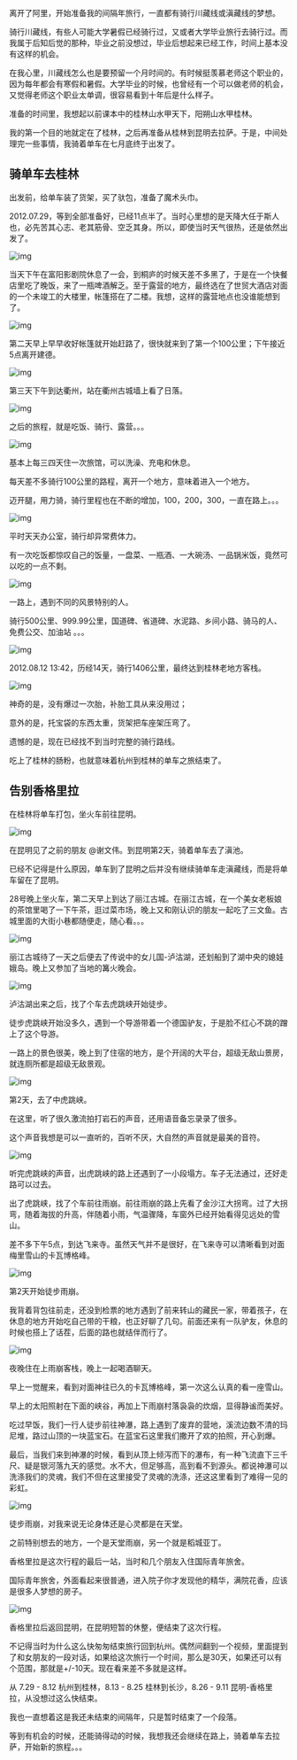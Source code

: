 
离开了阿里，开始准备我的间隔年旅行，一直都有骑行川藏线或滇藏线的梦想。

骑行川藏线，有些人可能大学暑假已经骑行过，又或者大学毕业旅行去骑行过。而我属于后知后觉的那种，毕业之前没想过，毕业后想起来已经工作，时间上基本没有这样的机会。

在我心里，川藏线怎么也是要预留一个月时间的。有时候挺羡慕老师这个职业的，因为每年都会有寒假和暑假。大学毕业的时候，也曾经有一个可以做老师的机会，又觉得老师这个职业太单调，很容易看到十年后是什么样子。

准备的时间里，我想起以前课本中的桂林山水甲天下，阳朔山水甲桂林。

我的第一个目的地就定在了桂林，之后再准备从桂林到昆明去拉萨。于是，中间处理完一些事情，我骑着单车在七月底终于出发了。

## 骑单车去桂林

出发前，给单车装了货架，买了驮包，准备了魔术头巾。

2012.07.29，等到全部准备好，已经11点半了。当时心里想的是天降大任于斯人也，必先苦其心志、老其筋骨、空乏其身。所以，即使当时天气很热，还是依然出发了。

![img](https://cdn.nlark.com/yuque/0/2022/png/177619/1668592640073-b0acb310-6482-488e-9e63-fb99f0700bf2.png)



当天下午在富阳影剧院休息了一会，到桐庐的时候天差不多黑了，于是在一个快餐店里吃了晚饭，来了一瓶啤酒解乏。至于露营的地方，最终选在了世贸大酒店对面的一个未竣工的大楼里，帐篷搭在了二楼。我想，这样的露营地点也没谁能想到了。

![img](https://cdn.nlark.com/yuque/0/2022/png/177619/1668593193265-5c10cca8-da39-4931-88e2-fb2c57a03173.png)



第二天早上早早收好帐篷就开始赶路了，很快就来到了第一个100公里；下午接近5点离开建德。

![img](https://cdn.nlark.com/yuque/0/2022/png/177619/1668597492089-965b15ee-c9df-4cb9-8d6d-242233bb3986.png)



第三天下午到达衢州，站在衢州古城墙上看了日落。

![img](https://cdn.nlark.com/yuque/0/2022/png/177619/1668597828079-0805d292-5b2c-4d27-8297-c1f6015663cf.png)



之后的旅程，就是吃饭、骑行、露营。。。

![img](https://cdn.nlark.com/yuque/0/2022/png/177619/1668433789987-ec4b4ceb-1730-4fd3-973a-12780b221691.png)



基本上每三四天住一次旅馆，可以洗澡、充电和休息。

每天差不多骑行100公里的路程，离开一个地方，意味着进入一个地方。

迈开腿，用力骑，骑行里程也在不断的增加，100，200，300，一直在路上。。。

![img](https://cdn.nlark.com/yuque/0/2022/png/177619/1668598074639-a624a93f-103a-4cb7-b1eb-943b2c41b105.png)

平时天天办公室，骑行却异常费体力。

有一次吃饭都惊叹自己的饭量，一盘菜、一瓶酒、一大碗汤、一品锅米饭，竟然可以吃的一点不剩。

![img](https://cdn.nlark.com/yuque/0/2022/png/177619/1668598532811-45727902-83c9-411f-b212-3d22ca5c1db3.png)



一路上，遇到不同的风景特别的人。

骑行500公里、999.99公里，国道碑、省道碑、水泥路、乡间小路、骑马的人、免费公交、加油站 。。。

![img](https://cdn.nlark.com/yuque/0/2022/png/177619/1668600841302-ff1b0900-11c2-4eb8-8c60-cffbc7912dec.png)



2012.08.12 13:42，历经14天，骑行1406公里，最终达到桂林老地方客栈。

![img](https://cdn.nlark.com/yuque/0/2022/png/177619/1668600442820-63641dc9-a948-4703-967a-fba4b290eb95.png)



神奇的是，没有爆过一次胎，补胎工具从来没用过；

意外的是，托宝袋的东西太重，货架把车座架压弯了。

遗憾的是，现在已经找不到当时完整的骑行路线。

吃上了桂林的肠粉，也就意味着杭州到桂林的单车之旅结束了。

## 告别香格里拉

在桂林将单车打包，坐火车前往昆明。

![img](https://cdn.nlark.com/yuque/0/2022/png/177619/1668602756440-cb3ae878-b695-4b03-b428-3c02572c4b84.png)

在昆明见了之前的朋友 @谢文伟。到昆明第2天，骑着单车去了滇池。

已经不记得是什么原因，单车到了昆明之后并没有继续骑单车走滇藏线，而是将单车留在了昆明。

28号晚上坐火车，第二天早上到达了丽江古城。在丽江古城，在一个美女老板娘的茶馆里喝了一下午茶，逛过菜市场，晚上又和刚认识的朋友一起吃了三文鱼。古城里面的大街小巷都随便走，随心看。。。

![img](https://cdn.nlark.com/yuque/0/2022/png/177619/1668603216118-65f5e059-f9ad-488e-b2f8-ab7e06702b21.png)

丽江古城待了一天之后便去了传说中的女儿国-泸沽湖，还划船到了湖中央的媳娃娥岛。晚上又参加了当地的篝火晚会。

![img](https://cdn.nlark.com/yuque/0/2022/png/177619/1668603830891-0ff0e51e-bc7a-49d2-a052-6ce39470e487.png)

泸沽湖出来之后，找了个车去虎跳峡开始徒步。

徒步虎跳峡开始没多久，遇到一个导游带着一个德国驴友，于是脸不红心不跳的蹭上了这个导游。

一路上的景色很美，晚上到了住宿的地方，是个开阔的大平台，超级无敌山景房，就连厕所都是超级无敌景观。

![img](https://cdn.nlark.com/yuque/0/2022/png/177619/1668731518946-c5616a35-5bab-4940-8b60-56ceb3f217b3.png)

第2天，去了中虎跳峡。

在这里，听了很久激流拍打岩石的声音，还用语音备忘录录了很多。

这个声音我想是可以一直听的，百听不厌，大自然的声音就是最美的音符。

![img](https://cdn.nlark.com/yuque/0/2022/png/177619/1668732154676-a14b0c04-93ee-49cd-9269-67187c83c0b9.png)



听完虎跳峡的声音，出虎跳峡的路上还遇到了一小段塌方。车子无法通过，还好走路可以过去。

出了虎跳峡，找了个车前往雨崩。前往雨崩的路上先看了金沙江大拐弯。过了大拐弯，随着海拔的升高，伴随着小雨，气温骤降，车窗外已经开始看得见远处的雪山。

差不多下午5点，到达飞来寺。虽然天气并不是很好，在飞来寺可以清晰看到对面梅里雪山的卡瓦博格峰。

![img](https://cdn.nlark.com/yuque/0/2022/png/177619/1668733273770-db4e2728-a8d0-4fac-93f9-3b6f2eabb2a8.png)

第2天开始徒步雨崩。

我背着背包往前走，还没到检票的地方遇到了前来转山的藏民一家，带着孩子，在休息的地方开始吃自己带的干粮，也正好聊了几句。前面还来有一队驴友，休息的时候也搭上了话茬，后面的路也就结伴而行了。

![img](https://cdn.nlark.com/yuque/0/2022/png/177619/1668733625556-83627a3d-224d-4f78-a946-be91e8f72950.png)

夜晚住在上雨崩客栈，晚上一起喝酒聊天。

早上一觉醒来，看到对面神往已久的卡瓦博格峰，第一次这么认真的看一座雪山。

早上的太阳照射在下面的峡谷，再加上下雨崩村落袅袅的炊烟，显得静谧而美好。

吃过早饭，我们一行人徒步前往神瀑，路上遇到了废弃的营地，溪流边数不清的玛尼堆，路过山顶的一块蓝宝石。在蓝宝石这里我们撒开了欢的拍照，开心到爆。

最后，当我们来到神瀑的时候，看到从顶上倾泻而下的瀑布，有一种飞流直下三千尺、疑是银河落九天的感觉。水不大，但足够高，高到看不到源头。都说神瀑可以洗涤我们的灵魂，我们不但在这里接受了灵魂的洗涤，还这这里看到了难得一见的彩虹。

![img](https://cdn.nlark.com/yuque/0/2022/png/177619/1668734291608-cd73eff9-1b07-4f27-9fc1-c10fc03f5143.png)

徒步雨崩，对我来说无论身体还是心灵都是在天堂。

之前特别想去的地方，一个是天堂雨崩，另一个就是稻城亚丁。

香格里拉是这次行程的最后一站，当时和几个朋友入住国际青年旅舍。

国际青年旅舍，外面看起来很普通，进入院子你才发现他的精华，满院花香，应该是很多人梦想的房子。

![img](https://cdn.nlark.com/yuque/0/2022/png/177619/1668735699458-bcc427b9-9cdd-4735-917c-b0caa3533df6.png)



香格里拉后返回昆明，在昆明短暂的休整，便结束了这次行程。

不记得当时为什么这么快匆匆结束旅行回到杭州。偶然间翻到一个视频，里面提到了和女朋友的一段对话，如果给这次旅行一个时间，那么是30天，如果还可以有个范围，那就是+/-10天。现在看来差不多就是这样。

从 7.29 - 8.12 杭州到桂林，8.13 - 8.25 桂林到长沙，8.26 - 9.11 昆明-香格里拉，从没想过这么快结束。

我也一直想着这是我还未结束的间隔年，只是暂时结束了一个段落。

等到有机会的时候，还能骑得动的时候，我想我还会继续在路上，骑着单车去拉萨，开始新的旅程。。。